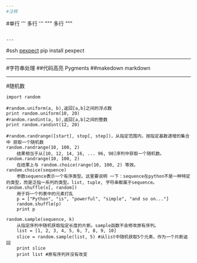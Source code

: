 ```yaml
---
#注释
```
#单行
'''
    多行
'''
"""
    多行
"""

```

---
```

#ssh
[pexpect](http://blog.csdn.net/lwnylslwnyls/article/details/8239791)
pip install pexpect

---
#字符串处理
##代码高亮
Pygments
##makedown
markdown

---
#随机数
```
import random

#random.uniform(a, b),返回[a,b]之间的浮点数
print random.uniform(10, 20)     
#random.randint(a, b),返回[a,b]之间的整数
print random.randint(12, 20)

#random.randrange([start], stop[, step])，从指定范围内，按指定基数递增的集合中 获取一个随机数
random.randrange(10, 100, 2)
    结果相当于从[10, 12, 14, 16, ... 96, 98]序列中获取一个随机数。
random.randrange(10, 100, 2)
    在结果上与 random.choice(range(10, 100, 2) 等效。
random.choice(sequence)
    参数sequence表示一个有序类型。这里要说明 一下：sequence在python不是一种特定的类型，而是泛指一系列的类型。list, tuple, 字符串都属于sequence。
random.shuffle(x[, random])
    用于将一个列表中的元素打乱
    p = ["Python", "is", "powerful", "simple", "and so on..."]     
    random.shuffle(p)     
    print p     

random.sample(sequence, k)
    从指定序列中随机获取指定长度的片断。sample函数不会修改原有序列。
    list = [1, 2, 3, 4, 5, 6, 7, 8, 9, 10]     
    slice = random.sample(list, 5) #从list中随机获取5个元素，作为一个片断返回     
    print slice     
    print list #原有序列并没有改变
```
